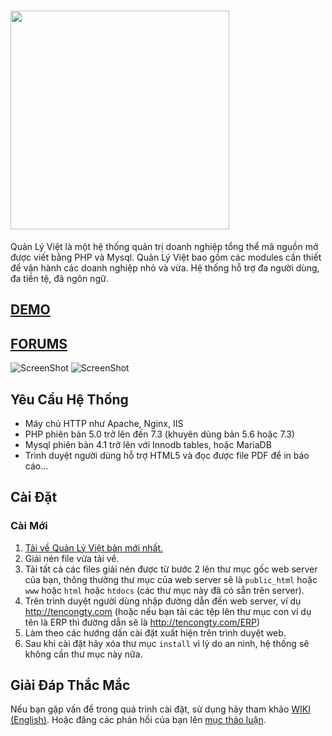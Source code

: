 [<img src="https://github.com/aodieu/quanlyviet/raw/master/themes/default/images/quanlyviet.jpg" width="350" />](http://quanlyviet.com)
====================

Quản Lý Việt là một hệ thống quản trị doanh nghiệp tổng thể mã nguồn mở được viết bằng PHP và Mysql. Quản Lý Việt bao gồm các modules cần thiết để vận hành các doanh nghiệp nhỏ và vừa. Hệ thống hỗ trợ đa người dùng, đa tiền tệ, đã ngôn ngữ.
## [DEMO](http://demo.quanlyviet.com/)

## [FORUMS](http://forums.quanlyviet.com/)

![ScreenShot](https://a.fsdn.com/con/app/proj/notrinos-erp/screenshots/Untitled.png)
![ScreenShot](https://a.fsdn.com/con/app/proj/notrinos-erp/screenshots/gl_dashboard.png)

## Yêu Cầu Hệ Thống
- Máy chủ HTTP như Apache, Nginx, IIS
- PHP phiên bản 5.0 trở lên đến 7.3 (khuyên dùng bản 5.6 hoặc 7.3)
- Mysql phiên bản 4.1 trở lên với Innodb tables, hoặc MariaDB
- Trình duyệt người dùng hỗ trợ HTML5 và đọc được file PDF để in báo cáo...

## Cài Đặt
### Cài Mới
1. [Tải về Quản Lý Việt bản mới nhất.](https://gitlab.com/aodieu/quanlyviet/-/archive/master/quanlyviet-master.zip)
2. Giải nén file vừa tải về.
3. Tải tất cả các files giải nén được từ bước 2 lên thư mục gốc web server của bạn, thông thường thư mục của web server sẽ là `public_html` hoặc `www` hoặc `html` hoặc `htdocs` (các thư mục này đã có sẵn trên server).
4. Trên trình duyệt người dùng nhập đường dẫn đến web server, ví dụ http://tencongty.com (hoặc nếu bạn tải các tệp lên thư mục con ví dụ tên là ERP thì đường dẫn sẽ là http://tencongty.com/ERP)
5. Làm theo các hướng dấn cài đặt xuất hiện trên trình duyệt web.
6. Sau khi cài đặt hãy xóa thư mục `install` vì lý do an ninh, hệ thống sẽ không cần thư mục này nữa.

## Giải Đáp Thắc Mắc
Nếu bạn gặp vấn đề trong quá trình cài đặt, sử dụng hãy tham khảo [WIKI (English)](http://support.notrinos.com/ERP/index.php?n=Help.Help).
Hoặc đăng các phản hồi của bạn lên [mục thảo luận](https://github.com/aodieu/quanlyviet/discussions).